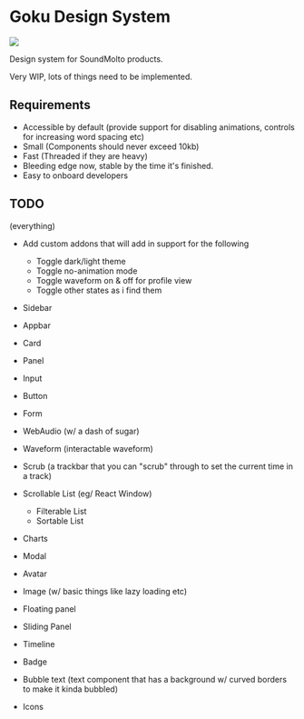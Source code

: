 # Goku Design System

![](https://i.pinimg.com/736x/55/68/9b/55689b2b6c98167a1ba68b7a64ad9093.jpg)

Design system for SoundMolto products.

Very WIP, lots of things need to be implemented.

## Requirements
- Accessible by default (provide support for disabling animations, controls for increasing word spacing etc)
- Small (Components should never exceed 10kb)
- Fast (Threaded if they are heavy)
- Bleeding edge now, stable by the time it's finished.
- Easy to onboard developers

## TODO
(everything)
- Add custom addons that will add in support for the following
    - Toggle dark/light theme
    - Toggle no-animation mode
    - Toggle waveform on & off for profile view
    - Toggle other states as i find them

- Sidebar
- Appbar
- Card
- Panel
- Input
- Button
- Form
- WebAudio (w/ a dash of sugar)
- Waveform (interactable waveform)
- Scrub (a trackbar that you can "scrub" through to set the current time in a track)
- Scrollable List (eg/ React Window)
    - Filterable List
    - Sortable List
- Charts
- Modal
- Avatar
- Image (w/ basic things like lazy loading etc)
- Floating panel
- Sliding Panel
- Timeline
- Badge
- Bubble text (text component that has a background w/ curved borders to make it kinda bubbled)
- Icons
